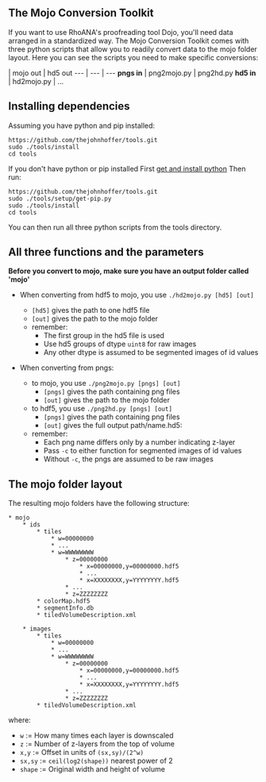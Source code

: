 ## The Mojo Conversion Toolkit

If you want to use RhoANA's proofreading tool Dojo, you'll need data arranged in a standardized way. The Mojo Conversion Toolkit comes with three python scripts that allow you to readily convert data to the mojo folder layout. Here you can see the scripts you need to make specific conversions:

   | mojo out | hd5 out
   --- | --- | ---
**pngs in** | png2mojo.py | png2hd.py
**hd5 in** | hd2mojo.py | ...

## Installing dependencies

Assuming you have python and pip installed:

```
https://github.com/thejohnhoffer/tools.git
sudo ./tools/install
cd tools
```

If you don't have python or pip installed
First [get and install python](https://wiki.python.org/moin/BeginnersGuide/Download)
Then run:

```
https://github.com/thejohnhoffer/tools.git
sudo ./tools/setup/get-pip.py
sudo ./tools/install
cd tools
```

You can then run all three python scripts from the tools directory.

## All three functions and the parameters

**Before you convert to mojo, make sure you have an output folder called 'mojo'**

* When converting from hdf5 to mojo, you use `./hd2mojo.py [hd5] [out]`
    * `[hd5]` gives the path to one hdf5 file
    * `[out]` gives the path to the mojo folder
    * remember:
        * The first group in the hd5 file is used
        * Use hd5 groups of dtype `uint8` for raw images
        * Any other dtype is assumed to be segmented images of id values

* When converting from pngs:
    * to mojo, you use `./png2mojo.py [pngs] [out]`
        * `[pngs]` gives the path containing png files
        * `[out]` gives the path to the mojo folder
    * to hdf5, you use `./png2hd.py [pngs] [out]`
        * `[pngs]` gives the path containing png files
        * `[out]` gives the full output path/name.hd5:
    * remember:
        * Each png name differs only by a number indicating z-layer
        * Pass `-c` to either function for segmented images of id values
        * Without `-c`, the pngs are assumed to be raw images

## The mojo folder layout

The resulting mojo folders have the following structure:

```
* mojo
    * ids
        * tiles
            * w=00000000
            * ...
            * w=WWWWWWWW
                * z=00000000
                    * x=00000000,y=00000000.hdf5
                    * ...
                    * x=XXXXXXXX,y=YYYYYYYY.hdf5
                * ...
                * z=ZZZZZZZZ
        * colorMap.hdf5
        * segmentInfo.db
        * tiledVolumeDescription.xml

    * images
        * tiles
            * w=00000000
            * ...
            * w=WWWWWWWW
                * z=00000000
                    * x=00000000,y=00000000.hdf5
                    * ...
                    * x=XXXXXXXX,y=YYYYYYYY.hdf5
                * ...
                * z=ZZZZZZZZ
        * tiledVolumeDescription.xml
```

where:

* `w` := How many times each layer is downscaled
* `z` := Number of z-layers from the top of volume
* `x,y` := Offset in units of `(sx,sy)/(2^w)`
* `sx,sy` := `ceil(log2(shape))` nearest power of 2
* `shape` := Original width and height of volume

